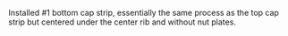 Installed #1 bottom cap strip, essentially the same process as the top cap strip but centered under the center rib and without nut plates.
